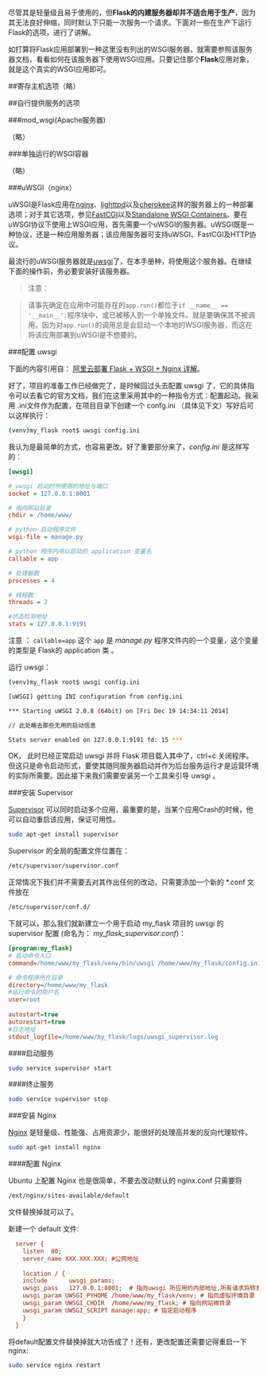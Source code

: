 尽管其是轻量级且易于使用的，但**Flask的内建服务器却并不适合用于生产**，因为其无法良好伸缩，同时默认下只能一次服务一个请求。下面对一些在生产下运行Flask的选项，进行了讲解。

如打算将Flask应用部署到一种这里没有列出的WSGI服务器，就需要参照该服务器文档，看看如何在该服务器下使用WSGI应用。只要记住那个**Flask**应用对象，就是这个真实的WSGI应用即可。

##寄存主机选项（略）


##自行提供服务的选项

###mod_wsgi(Apache服务器)

（略）

###单独运行的WSGI容器

（略）

###uWSGI（nginx）

uWSGI是Flask应用在[nginx](http://nginx.org/)、[lighttpd](http://www.lighttpd.net/)以及[cherokee](http://cherokee-project.com/)这样的服务器上的一种部署选项；对于其它选项，参见[FastCGI](http://flask.readthedocs.org/en/latest/deploying/fastcgi/#deploying-fastcgi)以及[Standalone WSGI Containers](http://flask.readthedocs.org/en/latest/deploying/wsgi-standalone/#deploying-wsgi-standalone)。要在uWSGI协议下使用上WSGI应用，首先需要一个uWSGI的服务器。uWSGI既是一种协议，还是一种应用服务器；该应用服务器可支持uWSGI、FastCGI及HTTP协议。

最流行的uWSGI服务器就是[uwsgi](http://projects.unbit.it/uwsgi/)了，在本手册种，将使用这个服务器。在继续下面的操作前，务必要安装好该服务器。

>注意：

>请事先确定在应用中可能存在的`app.run()`都位于`if __name__ == '__main__':`程序块中，或已被移入到一个单独文件。就是要确保其不被调用，因为对`app.run()`的调用总是会启动一个本地的WSGI服务器，而这在将该应用部署到uWSGI是不想要的。

###配置 uwsgi

下面的内容引用自： [阿里云部署 Flask + WSGI + Nginx 详解](http://www.tuicool.com/articles/zUvqMr)。

好了，项目的准备工作已经做完了，是时候回过头去配置 uwsgi 了，它的具体指令可以去看它的官方文档，我们在这里采用其中的一种指令方式：配置起动。我采用 .ini文件作为配置，在项目目录下创建一个 confg.ini （具体见下文）写好后可以这样执行：

```bash
(venv)my_flask root$ uwsgi config.ini
```

我认为是最简单的方式，也容易更改。好了重要部分来了，*config.ini* 是这样写的：


```ini
[uwsgi]

# uwsgi 启动时所使用的地址与端口
socket = 127.0.0.1:8001 

# 指向网站目录
chdir = /home/www/ 

# python 启动程序文件
wsgi-file = manage.py 

# python 程序内用以启动的 application 变量名
callable = app 

# 处理器数
processes = 4

# 线程数
threads = 2

#状态检测地址
stats = 127.0.0.1:9191
```

注意 ： `callable=app` 这个 `app` 是 *manage.py* 程序文件内的一个变量，这个变量的类型是 Flask的 application 类 。

运行 uwsgi：

```bash
(venv)my_flask root$ uwsgi config.ini

[uWSGI] getting INI configuration from config.ini

*** Starting uWSGI 2.0.8 (64bit) on [Fri Dec 19 14:34:11 2014]

// 此处略去那些无用的启动信息

Stats server enabled on 127.0.0.1:9191 fd: 15 ***
```

OK， 此时已经正常启动 uwsgi 并将 Flask 项目载入其中了，ctrl+c 关闭程序。但这只是命令启动形式，要使其随同服务器启动并作为后台服务运行才是运营环境的实际所需要。因此接下来我们需要安装另一个工具来引导 uwsgi 。


###安装 Supervisor

[Supervisor](http://supervisord.org/configuration.html) 可以同时启动多个应用，最重要的是，当某个应用Crash的时候，他可以自动重启该应用，保证可用性。

```bash
sudo apt-get install supervisor
```

Supervisor 的全局的配置文件位置在：

```bash
/etc/supervisor/supervisor.conf
```

正常情况下我们并不需要去对其作出任何的改动，只需要添加一个新的 *.conf 文件放在

```bash
/etc/supervisor/conf.d/
```


下就可以，那么我们就新建立一个用于启动 my_flask 项目的 uwsgi 的 supervisor 配置 (命名为： *my_flask_supervisor.conf*)：

```ini
[program:my_flask]
# 启动命令入口
command=/home/www/my_flask/venv/bin/uwsgi /home/www/my_flask/config.ini

# 命令程序所在目录
directory=/home/www/my_flask
#运行命令的用户名
user=root
    
autostart=true
autorestart=true
#日志地址
stdout_logfile=/home/www/my_flask/logs/uwsgi_supervisor.log        
```


####启动服务

```bash
sudo service supervisor start
```

####终止服务

```bash
sudo service supervisor stop
```

###安装 Nginx

[Nginx](http://nginx.com/) 是轻量级、性能强、占用资源少，能很好的处理高并发的反向代理软件。

```bash
sudo apt-get install nginx
```

####配置 Nginx

Ubuntu 上配置 Nginx 也是很简单，不要去改动默认的 nginx.conf 只需要将

```bash
/ext/nginx/sites-available/default
```

文件替换掉就可以了。

新建一个 default 文件:

```ini
  server {
    listen  80;
    server_name XXX.XXX.XXX; #公网地址
  
    location / {
    include      uwsgi_params;
    uwsgi_pass   127.0.0.1:8001;  # 指向uwsgi 所应用的内部地址,所有请求将转发给uwsgi 处理
    uwsgi_param UWSGI_PYHOME /home/www/my_flask/venv; # 指向虚拟环境目录
    uwsgi_param UWSGI_CHDIR  /home/www/my_flask; # 指向网站根目录
    uwsgi_param UWSGI_SCRIPT manage:app; # 指定启动程序
    }
  }
```

将default配置文件替换掉就大功告成了！还有，更改配置还需要记得重启一下nginx:

```bash
sudo service nginx restart
```
